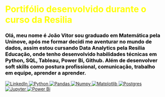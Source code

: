 # <font color = yellow> Portifólio desenvolvido durante o curso da Resilia


### <font color = black> Olá, meu nome é João Vitor sou graduado em Matemática pela Uninove, após me formar decidi me aventurar no mundo de dados, assim estou cursando Data Analytics pela Resilia Educação, onde tenho desenvolvido habilidades técnicas em Python, SQL, Tableau, Power Bi, Github. Além de desenvolver soft skills como postura profissional, comunicação, trabalho em equipe, aprender a aprender.

 <a href="https://www.linkedin.com/in/joao-vitor-cunha-chinato/">
        <img src="https://img.shields.io/badge/LinkedIn-blue?style=flat-square&logo=linkedin" alt="LinkedIn">
     <img src="https://img.shields.io/badge/python-3670A0?style=for-the-badge&logo=python&logoColor=ffdd54" alt="Python">
       <img src="https://img.shields.io/badge/pandas-%23150458.svg?style=for-the-badge&logo=pandas&logoColor=white" alt="Pandas">
        <img src="https://img.shields.io/badge/numpy-%23013243.svg?style=for-the-badge&logo=numpy&logoColor=white" alt="Numpy">
         <img src="https://img.shields.io/badge/Matplotlib-%23ffffff.svg?style=for-the-badge&logo=Matplotlib&logoColor=black" alt="Matplotlib">
          <img src="https://img.shields.io/badge/postgres-%23316192.svg?style=for-the-badge&logo=postgresql&logoColor=white" alt="Postgres">
            <img src="https://img.shields.io/badge/jupyter-%23FA0F00.svg?style=for-the-badge&logo=jupyter&logoColor=whitee" alt="Jupyter">
            <img src="https://img.shields.io/badge/power_bi-F2C811?style=for-the-badge&logo=powerbi&logoColor=black" alt="Power Bi">
